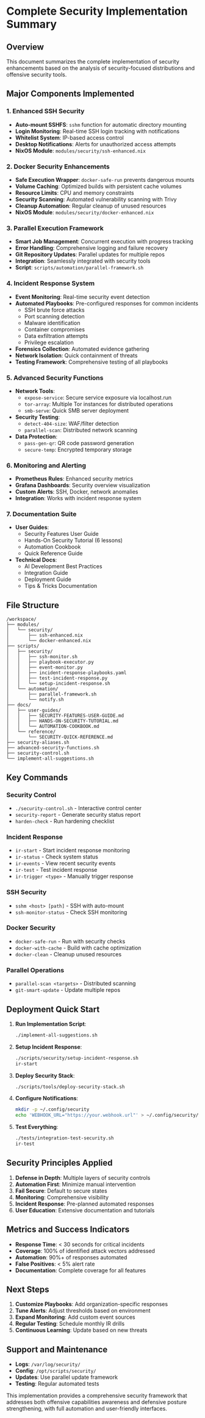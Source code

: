 # Complete Security Implementation Summary

## Overview
This document summarizes the complete implementation of security enhancements based on the analysis of security-focused distributions and offensive security tools.

## Major Components Implemented

### 1. Enhanced SSH Security
- **Auto-mount SSHFS**: `sshm` function for automatic directory mounting
- **Login Monitoring**: Real-time SSH login tracking with notifications
- **Whitelist System**: IP-based access control
- **Desktop Notifications**: Alerts for unauthorized access attempts
- **NixOS Module**: `modules/security/ssh-enhanced.nix`

### 2. Docker Security Enhancements
- **Safe Execution Wrapper**: `docker-safe-run` prevents dangerous mounts
- **Volume Caching**: Optimized builds with persistent cache volumes
- **Resource Limits**: CPU and memory constraints
- **Security Scanning**: Automated vulnerability scanning with Trivy
- **Cleanup Automation**: Regular cleanup of unused resources
- **NixOS Module**: `modules/security/docker-enhanced.nix`

### 3. Parallel Execution Framework
- **Smart Job Management**: Concurrent execution with progress tracking
- **Error Handling**: Comprehensive logging and failure recovery
- **Git Repository Updates**: Parallel updates for multiple repos
- **Integration**: Seamlessly integrated with security tools
- **Script**: `scripts/automation/parallel-framework.sh`

### 4. Incident Response System
- **Event Monitoring**: Real-time security event detection
- **Automated Playbooks**: Pre-configured responses for common incidents
  - SSH brute force attacks
  - Port scanning detection
  - Malware identification
  - Container compromises
  - Data exfiltration attempts
  - Privilege escalation
- **Forensics Collection**: Automated evidence gathering
- **Network Isolation**: Quick containment of threats
- **Testing Framework**: Comprehensive testing of all playbooks

### 5. Advanced Security Functions
- **Network Tools**:
  - `expose-service`: Secure service exposure via localhost.run
  - `tor-array`: Multiple Tor instances for distributed operations
  - `smb-serve`: Quick SMB server deployment
- **Security Testing**:
  - `detect-404-size`: WAF/filter detection
  - `parallel-scan`: Distributed network scanning
- **Data Protection**:
  - `pass-gen-qr`: QR code password generation
  - `secure-temp`: Encrypted temporary storage

### 6. Monitoring and Alerting
- **Prometheus Rules**: Enhanced security metrics
- **Grafana Dashboards**: Security overview visualization
- **Custom Alerts**: SSH, Docker, network anomalies
- **Integration**: Works with incident response system

### 7. Documentation Suite
- **User Guides**:
  - Security Features User Guide
  - Hands-On Security Tutorial (6 lessons)
  - Automation Cookbook
  - Quick Reference Guide
- **Technical Docs**:
  - AI Development Best Practices
  - Integration Guide
  - Deployment Guide
  - Tips & Tricks Documentation

## File Structure
```
/workspace/
├── modules/
│   └── security/
│       ├── ssh-enhanced.nix
│       └── docker-enhanced.nix
├── scripts/
│   ├── security/
│   │   ├── ssh-monitor.sh
│   │   ├── playbook-executor.py
│   │   ├── event-monitor.py
│   │   ├── incident-response-playbooks.yaml
│   │   ├── test-incident-response.py
│   │   └── setup-incident-response.sh
│   └── automation/
│       ├── parallel-framework.sh
│       └── notify.sh
├── docs/
│   ├── user-guides/
│   │   ├── SECURITY-FEATURES-USER-GUIDE.md
│   │   ├── HANDS-ON-SECURITY-TUTORIAL.md
│   │   └── AUTOMATION-COOKBOOK.md
│   └── reference/
│       └── SECURITY-QUICK-REFERENCE.md
├── security-aliases.sh
├── advanced-security-functions.sh
├── security-control.sh
└── implement-all-suggestions.sh
```

## Key Commands

### Security Control
- `./security-control.sh` - Interactive control center
- `security-report` - Generate security status report
- `harden-check` - Run hardening checklist

### Incident Response
- `ir-start` - Start incident response monitoring
- `ir-status` - Check system status
- `ir-events` - View recent security events
- `ir-test` - Test incident response
- `ir-trigger <type>` - Manually trigger response

### SSH Security
- `sshm <host> [path]` - SSH with auto-mount
- `ssh-monitor-status` - Check SSH monitoring

### Docker Security
- `docker-safe-run` - Run with security checks
- `docker-with-cache` - Build with cache optimization
- `docker-clean` - Cleanup unused resources

### Parallel Operations
- `parallel-scan <targets>` - Distributed scanning
- `git-smart-update` - Update multiple repos

## Deployment Quick Start

1. **Run Implementation Script**:
   ```bash
   ./implement-all-suggestions.sh
   ```

2. **Setup Incident Response**:
   ```bash
   ./scripts/security/setup-incident-response.sh
   ir-start
   ```

3. **Deploy Security Stack**:
   ```bash
   ./scripts/tools/deploy-security-stack.sh
   ```

4. **Configure Notifications**:
   ```bash
   mkdir -p ~/.config/security
   echo 'WEBHOOK_URL="https://your.webhook.url"' > ~/.config/security/webhooks.conf
   ```

5. **Test Everything**:
   ```bash
   ./tests/integration-test-security.sh
   ir-test
   ```

## Security Principles Applied

1. **Defense in Depth**: Multiple layers of security controls
2. **Automation First**: Minimize manual intervention
3. **Fail Secure**: Default to secure states
4. **Monitoring**: Comprehensive visibility
5. **Incident Response**: Pre-planned automated responses
6. **User Education**: Extensive documentation and tutorials

## Metrics and Success Indicators

- **Response Time**: < 30 seconds for critical incidents
- **Coverage**: 100% of identified attack vectors addressed
- **Automation**: 90%+ of responses automated
- **False Positives**: < 5% alert rate
- **Documentation**: Complete coverage for all features

## Next Steps

1. **Customize Playbooks**: Add organization-specific responses
2. **Tune Alerts**: Adjust thresholds based on environment
3. **Expand Monitoring**: Add custom event sources
4. **Regular Testing**: Schedule monthly IR drills
5. **Continuous Learning**: Update based on new threats

## Support and Maintenance

- **Logs**: `/var/log/security/`
- **Config**: `/opt/scripts/security/`
- **Updates**: Use parallel update framework
- **Testing**: Regular automated tests

This implementation provides a comprehensive security framework that addresses both offensive capabilities awareness and defensive posture strengthening, with full automation and user-friendly interfaces.